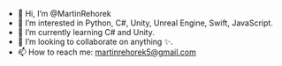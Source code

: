 - 👋 Hi, I’m @MartinRehorek
- 👀 I’m interested in Python, C#, Unity, Unreal Engine, Swift, JavaScript.
- 🌱 I’m currently learning C# and Unity.
- 💞️ I’m looking to collaborate on anything ✨. 
- 📫 How to reach me: martinrehorek5@gmail.com

<!---
MartinRehorek/MartinRehorek is a ✨ special ✨ repository because its `README.md` (this file) appears on your GitHub profile.
You can click the Preview link to take a look at your changes.
--->
